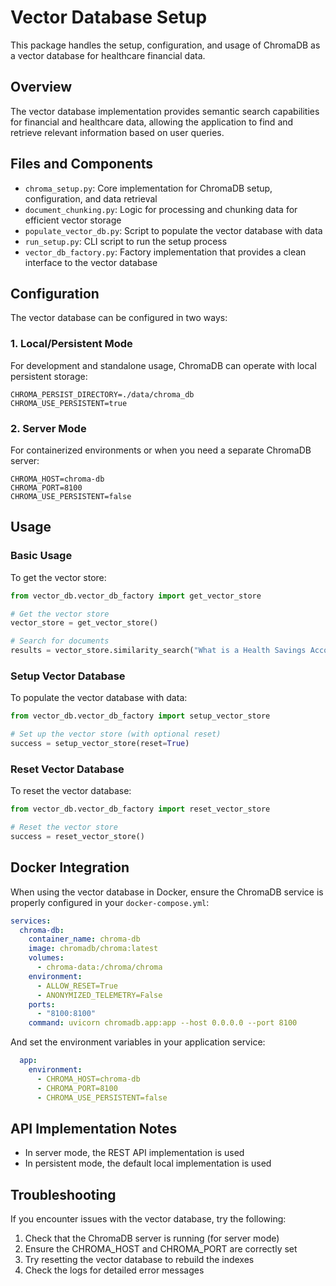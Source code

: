 # Vector Database Setup

This package handles the setup, configuration, and usage of ChromaDB as a vector database for healthcare financial data.

## Overview

The vector database implementation provides semantic search capabilities for financial and healthcare data, allowing the application to find and retrieve relevant information based on user queries.

## Files and Components

- `chroma_setup.py`: Core implementation for ChromaDB setup, configuration, and data retrieval
- `document_chunking.py`: Logic for processing and chunking data for efficient vector storage
- `populate_vector_db.py`: Script to populate the vector database with data
- `run_setup.py`: CLI script to run the setup process
- `vector_db_factory.py`: Factory implementation that provides a clean interface to the vector database

## Configuration

The vector database can be configured in two ways:

### 1. Local/Persistent Mode

For development and standalone usage, ChromaDB can operate with local persistent storage:

```env
CHROMA_PERSIST_DIRECTORY=./data/chroma_db
CHROMA_USE_PERSISTENT=true
```

### 2. Server Mode

For containerized environments or when you need a separate ChromaDB server:

```env
CHROMA_HOST=chroma-db
CHROMA_PORT=8100
CHROMA_USE_PERSISTENT=false
```

## Usage

### Basic Usage

To get the vector store:

```python
from vector_db.vector_db_factory import get_vector_store

# Get the vector store
vector_store = get_vector_store()

# Search for documents
results = vector_store.similarity_search("What is a Health Savings Account?", k=3)
```

### Setup Vector Database

To populate the vector database with data:

```python
from vector_db.vector_db_factory import setup_vector_store

# Set up the vector store (with optional reset)
success = setup_vector_store(reset=True)
```

### Reset Vector Database

To reset the vector database:

```python
from vector_db.vector_db_factory import reset_vector_store

# Reset the vector store
success = reset_vector_store()
```

## Docker Integration

When using the vector database in Docker, ensure the ChromaDB service is properly configured in your `docker-compose.yml`:

```yaml
services:
  chroma-db:
    container_name: chroma-db
    image: chromadb/chroma:latest
    volumes:
      - chroma-data:/chroma/chroma
    environment:
      - ALLOW_RESET=True
      - ANONYMIZED_TELEMETRY=False
    ports:
      - "8100:8100"
    command: uvicorn chromadb.app:app --host 0.0.0.0 --port 8100
```

And set the environment variables in your application service:

```yaml
  app:
    environment:
      - CHROMA_HOST=chroma-db
      - CHROMA_PORT=8100
      - CHROMA_USE_PERSISTENT=false
```

## API Implementation Notes

- In server mode, the REST API implementation is used
- In persistent mode, the default local implementation is used

## Troubleshooting

If you encounter issues with the vector database, try the following:

1. Check that the ChromaDB server is running (for server mode)
2. Ensure the CHROMA_HOST and CHROMA_PORT are correctly set
3. Try resetting the vector database to rebuild the indexes
4. Check the logs for detailed error messages 